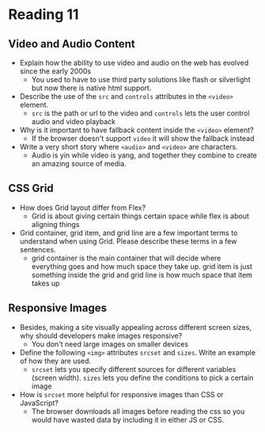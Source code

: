 # Reading 11

## Video and Audio Content

- Explain how the ability to use video and audio on the web has evolved since the early 2000s
  - You used to have to use third party solutions like flash or silverlight but now there is native html support.
- Describe the use of the `src` and `controls` attributes in the `<video>` element.
  - `src` is the path or url to the video and `controls` lets the user control audio and video playback
- Why is it important to have fallback content inside the `<video>` element?
  - If the browser doesn't support `video` it will show the fallback instead
- Write a very short story where `<audio>` and `<video>` are characters.
  - Audio is yin while video is yang, and together they combine to create an amazing source of media.

## CSS Grid

- How does Grid layout differ from Flex?
  - Grid is about giving certain things certain space while flex is about aligning things
- Grid container, grid item, and grid line are a few important terms to understand when using Grid. Please describe these terms in a few sentences.
  - grid container is the main container that will decide where everything goes and how much space they take up. grid item is just something inside the grid and grid line is how much space that item takes up

## Responsive Images

- Besides, making a site visually appealing across different screen sizes, why should developers make images responsive?
  - You don't need large images on smaller devices
- Define the following `<img>` attributes `srcset` and `sizes`. Write an example of how they are used.
  - `srcset` lets you specify different sources for different variables (screen width). `sizes` lets you define the conditions to pick a certain image
- How is `srcset` more helpful for responsive images than CSS or JavaScript?
  - The browser downloads all images before reading the css so you would have wasted data by including it in either JS or CSS.

